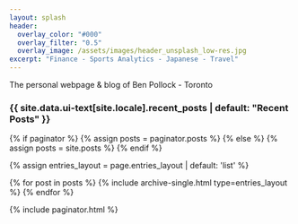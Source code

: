 ```yaml
---
layout: splash
header:
  overlay_color: "#000"
  overlay_filter: "0.5"
  overlay_image: /assets/images/header_unsplash_low-res.jpg
excerpt: "Finance - Sports Analytics - Japanese - Travel"
---
```


The personal webpage & blog of Ben Pollock - Toronto

<h3 class="archive__subtitle">{{ site.data.ui-text[site.locale].recent_posts | default: "Recent Posts" }}</h3>

{% if paginator %}
  {% assign posts = paginator.posts %}
{% else %}
  {% assign posts = site.posts %}
{% endif %}

{% assign entries_layout = page.entries_layout | default: 'list' %}
<div class="entries-{{ entries_layout }}">
  {% for post in posts %}
    {% include archive-single.html type=entries_layout %}
  {% endfor %}
</div>

{% include paginator.html %}